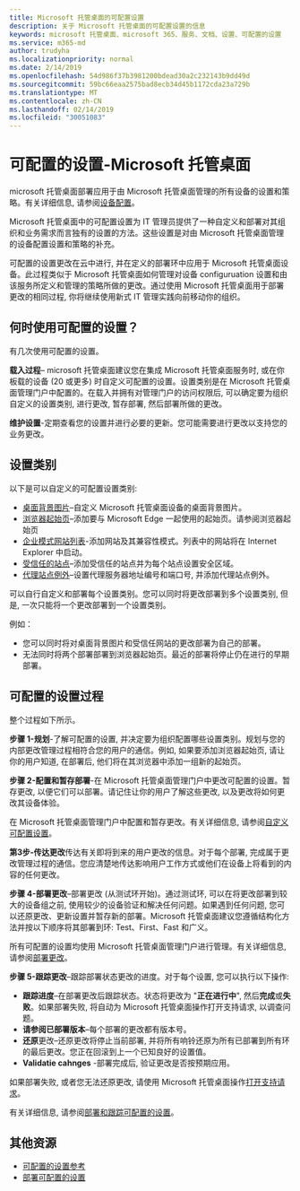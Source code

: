 ```yaml
---
title: Microsoft 托管桌面的可配置设置
description: 关于 Microsoft 托管桌面的可配置设置的信息
keywords: microsoft 托管桌面、microsoft 365、服务、文档、设置、可配置的设置
ms.service: m365-md
author: trudyha
ms.localizationpriority: normal
ms.date: 2/14/2019
ms.openlocfilehash: 54d986f37b3981200bdead30a2c232143b9dd49d
ms.sourcegitcommit: 59bc66eaa2575bad8ecb34d45b1172cda23a729b
ms.translationtype: MT
ms.contentlocale: zh-CN
ms.lasthandoff: 02/14/2019
ms.locfileid: "30051083"
---
```

# <a name="configurable-settings---microsoft-managed-desktop"></a>可配置的设置-Microsoft 托管桌面

microsoft 托管桌面部署应用于由 Microsoft 托管桌面管理的所有设备的设置和策略。有关详细信息, 请参阅[设备配置](../service-description/device-policies.md)。

Microsoft 托管桌面中的可配置设置为 IT 管理员提供了一种自定义和部署对其组织和业务需求而言独有的设置的方法。这些设置是对由 Microsoft 托管桌面管理的设备配置设置和策略的补充。  

可配置的设置更改在云中进行, 并在定义的部署环中应用于 Microsoft 托管桌面设备。此过程类似于 Microsoft 托管桌面如何管理对设备 configuruation 设置和由该服务所定义和管理的策略所做的更改。通过使用 Microsoft 托管桌面用于部署更改的相同过程, 你将继续使用新式 IT 管理实践向前移动你的组织。

## <a name="when-to-use-configurable-settings"></a>何时使用可配置的设置？

有几次使用可配置的设置。 

**载入过程**– microsoft 托管桌面建议您在集成 Microsoft 托管桌面服务时, 或在你板载的设备 (20 或更多) 时自定义可配置的设置。设置类别是在 Microsoft 托管桌面管理门户中配置的。在载入并拥有对管理门户的访问权限后, 可以确定要为组织自定义的设置类别, 进行更改, 暂存部署, 然后部署所做的更改。

**维护设置**-定期查看您的设置并进行必要的更新。您可能需要进行更改以支持您的业务更改。   

## <a name="setting-categories"></a>设置类别

以下是可以自定义的可配置设置类别:
- [桌面背景图片](config-setting-ref.md#desktop-background-picture)–自定义 Microsoft 托管桌面设备的桌面背景图片。 
- [浏览器起始页](config-setting-ref.md#browser-start-pages)–添加要与 Microsoft Edge 一起使用的起始页。请参阅浏览器起始页
- [企业模式网站列表](config-setting-ref.md#enterprise-mode-site-list-location)-添加网站及其兼容性模式。列表中的网站将在 Internet Explorer 中启动。 
- [受信任的站点](config-setting-ref.md#trusted-sites)–添加受信任的站点并为每个站点设置安全区域。 
- [代理站点例外](config-setting-ref.md#proxy)–设置代理服务器地址编号和端口号, 并添加代理站点例外。

可以自行自定义和部署每个设置类别。您可以同时将更改部署到多个设置类别, 但是, 一次只能将一个更改部署到一个设置类别。

例如：
- 您可以同时将对桌面背景图片和受信任网站的更改部署为自己的部署。 
- 无法同时将两个部署部署到浏览器起始页。最近的部署将停止仍在进行的早期部署。

## <a name="configurable-setting-process"></a>可配置的设置过程

整个过程如下所示。 

**步骤 1-规划**-了解可配置的设置, 并决定要为组织配置哪些设置类别。规划与您的内部更改管理过程相符合您的用户的通信。例如, 如果要添加浏览器起始页, 请让你的用户知道, 在部署后, 他们将在其浏览器中添加一组新的起始页。  

**步骤 2-配置和暂存部署**-在 Microsoft 托管桌面管理门户中更改可配置的设置。暂存更改, 以便它们可以部署。请记住让你的用户了解这些更改, 以及更改将如何更改其设备体验。   

在 Microsoft 托管桌面管理门户中配置和暂存更改。有关详细信息, 请参阅[自定义可配置设置](config-setting-ref.md)。 

**第3步-传达更改**传达有关即将到来的用户更改的信息。对于每个部署, 完成属于更改管理过程的通信。您应清楚地传达影响用户工作方式或他们在设备上将看到的内容的任何更改。

**步骤 4-部署更改**–部署更改 (从测试环开始)。通过测试环, 可以在将更改部署到较大的设备组之前, 使用较少的设备验证和解决任何问题。如果遇到任何问题, 您可以还原更改、更新设置并暂存新的部署。Microsoft 托管桌面建议您遵循结构化方法并按以下顺序将其部署到环: Test、First、Fast 和广义。   

所有可配置的设置均使用 Microsoft 托管桌面管理门户进行管理。有关详细信息, 请参阅[部署更改](config-setting-deploy.md)。 

**步骤 5-跟踪更改**–跟踪部署状态更改的进度。对于每个设置, 您可以执行以下操作:
- **跟踪进度**–在部署更改后跟踪状态。状态将更改为 "**正在进行中**", 然后**完成**或**失败**。如果部署失败, 将自动为 Microsoft 托管桌面操作打开支持请求, 以调查问题。  
- **请参阅已部署版本**–每个部署的更改都有版本号。
- **还原**更改–还原更改将停止当前部署, 并将所有响铃还原为所有已部署到所有环的最后更改。您正在回滚到上一个已知良好的设置值。
- **Validatie cahnges** -部署完成后, 验证更改是否按预期应用。  

如果部署失败, 或者您无法还原更改, 请使用 Microsoft 托管桌面操作[打开支持请求](admin-support.md)。 

有关详细信息, 请参阅[部署和跟踪可配置的设置](config-setting-deploy.md)。

## <a name="additional-resources"></a>其他资源
- [可配置的设置参考](config-setting-ref.md) 
- [部署可配置的设置](config-setting-deploy.md) 